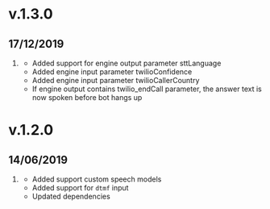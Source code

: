 # v.1.3.0
## 17/12/2019

1. [](#improved)
    * Added support for engine output parameter sttLanguage 
    * Added engine input parameter twilioConfidence
    * Added engine input parameter twilioCallerCountry
    * If engine output contains twilio_endCall parameter, the answer text is now spoken before bot hangs up 

# v.1.2.0
## 14/06/2019

1. [](#improved)
    * Added support custom speech models
    * Added support for `dtmf` input 
    * Updated dependencies
